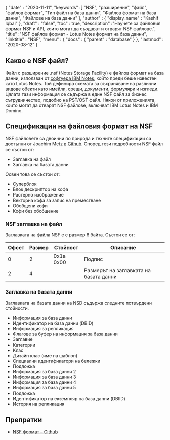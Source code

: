{
  "date" : "2020-11-11",
  "keywords" :[ "NSF", "разширение", "файл", "файлов формат", "Тип файл на база данни", "Файлов формат на база данни", "Файлове на база данни" ],
  "author" : {
    "display_name" : "Kashif Iqbal"
},
  "draft" : "false",
  "toc" : true,
  "description" :"Научете за файловия формат NSF и API, които могат да създават и отварят NSF файлове.",
  "title" :"NSF файлов формат - Lotus Notes формат на база данни",
  "linktitle" : "NSF",
  "menu" : {
    "docs" : {
      "parent" : "database"
}
},
  "lastmod" : "2020-08-12"
}

## Какво е NSF файл?

Файл с разширение .nsf (Notes Storage Facility) е файлов формат на база данни, използван от [софтуера IBM Notes](https://en.wikipedia.org/wiki/HCL_Domino), който преди беше известен като Lotus Notes. Той дефинира схемата за съхраняване на различни видове обекти като имейли, срещи, документи, формуляри и изгледи. Цялата тази информация се съдържа в един NSF файл за бизнес сътрудничество, подобно на PST/OST файл. Някои от приложенията, които могат да отварят NSF файлове, включват IBM Lotus Notes и IBM Domino.

## Спецификации на файловия формат на NSF

NSF файловете са двоични по природа и техните спецификации са достъпни от Joachim Metz в [Github](https://github.com/libyal/libnsfdb/blob/main/documentation/Notes%20Storage%20Facility%20(NSF)%20database%20file%20format.asciidoc). Според тези подробности NSF файл се състои от:

* Заглавка на файл
* Заглавка на базата данни

Освен това се състои от:

* Суперблок
* Блок дескриптор на кофа
* Растерно изображение
* Векторна кофа за запис на преместване
* Обобщени кофи
* Кофи без обобщение


### NSF заглавка на файл

Заглавката на файла NSF е с размер 6 байта. Състои се от:

|Офсет|Размер|Стойност|Описание|
---|---|---|---|
0|2|0x1a 0x00|Подпис|
2|4| |Размерът на заглавката на базата данни|

### Заглавка на базата данни

Заглавката на базата данни на NSD съдържа следните потвърдени стойности.

* Информация за база данни
* Идентификатор на база данни (DBID)
* Информация за репликация
* Флагове за буфер на информация за база данни
* Заглавие
* Категории
* Клас
* Дизайн клас (име на шаблон)
* Специални идентификатори на бележки
* Подложка
* Информация за база данни 2
* Информация за база данни 3
* Информация за база данни 4
* Информация за база данни 5
* Подложка
* Идентификатор на екземпляр на база данни (DBIID)
* История на репликация

## Препратки

* [NSF формат – Github](https://github.com/libyal/libnsfdb/blob/main/documentation/Notes%20Storage%20Facility%20(NSF)%20database%20file%20format.asciidoc)

